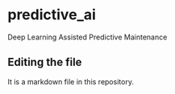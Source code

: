 # predictive_ai
Deep Learning Assisted Predictive Maintenance

## Editing the file
It is a markdown file in this repository.
